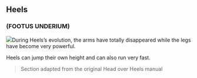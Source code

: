 ## Heels 
### (FOOTUS UNDERIUM)

![](texture-animated-heels_walking_towards?float-right)During Heels’s evolution, the arms have totally disappeared while the legs have
become very powerful.

Heels can jump their own height and can also run very fast.

> Section adapted from the original Head over Heels manual